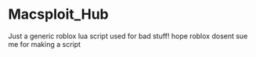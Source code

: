 # Macsploit_Hub

Just a generic roblox lua script used for bad stuff!
 hope roblox dosent sue me for making a script 
